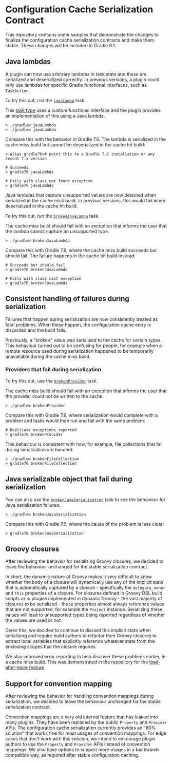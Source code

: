 # Configuration Cache Serialization Contract

This repository contains some samples that demonstrate the changes to finalize the configuration cache serialization
contracts and make them stable. These changes will be included in Gradle 8.1.

## Java lambdas

A plugin can now use arbitrary lambdas in task state and these are serialized and deserialized correctly.
In previous versions, a plugin could only use lambdas for specific Gradle functional interfaces, such as
`TaskAction`.

To try this out, run the [`javaLamba`](java-plugins/src/main/java/test/JavaPlugin.java#L11) task.

This [task type](java-plugins/src/main/java/test/GreetingTask.java) uses a custom functional interface
and the plugin provides an implementation of this using a Java lambda. 

```shell
> ./gradlew javaLambda
> ./gradlew javaLambda
```

Compare this with the behavior in Gradle 7.6. The lambda is serialized in the cache miss build but cannot be
deserialized in the cache hit build:

```shell
> alias gradle76=# point this to a Gradle 7.6 installation or any recent 7.x version

# Succeeds
> gradle76 javaLambda

# Fails with class not found exception
> gradle76 javaLambda
```

Java lambdas that capture unsupported values are now detected when serialized in the cache miss build.
In previous versions, this would fail when deserialized in the cache hit build.

To try this out, run the [`brokenJavaLamba`](java-plugins/src/main/java/test/JavaPlugin.java#L16) task.

The cache miss build should fail with an exception that informs the user that the lambda cannot capture an unsupported type.

```shell
> ./gradlew brokenJavaLambda
```

Compare this with Gradle 7.6, where the cache miss build succeeds but should fail. The failure happens in the cache
hit build instead:

```shell
# Succeeds but should fail
> gradle76 brokenJavaLambda

# Fails with class cast exception
> gradle76 brokenJavaLambda
```

## Consistent handling of failures during serialization

Failures that happen during serialization are now consistently treated as fatal problems. When these happen, the configuration cache
entry is discarded and the build fails.

Previously, a "broken" value was serialized to the cache for certain types. This behaviour turned out to be confusing
for people, for example when a remote resource used during serialization happened to be temporarily unavailable during
the cache miss build.

### Providers that fail during serialization

To try this out, use the [`brokenProvider`](broken-types/build.gradle.kts#L2) task.

The cache miss build should fail with an exception that informs the user that the provider could not be written to the cache.

```shell
> ./gradlew brokenProvider
```

Compare this with Gradle 7.6, where serialization would complete with a problem and tasks would then run and fail
with the same problem:

```shell
# Duplicate exceptions reported
> gradle76 brokenProvider
```

This behaviour is consistent with how, for example, file collections that fail during serialization are handled:

```shell
> ./gradlew brokenFileCollection
> gradle76 brokenFileCollection
```

## Java serializable object that fail during serialization

You can also use the [`brokenJavaSerialization`](broken-types/build.gradle.kts#L26) task to see the behaviour for Java serialization failures:

```shell
> ./gradlew brokenJavaSerialization
```

Compare this with Gradle 7.6, where the cause of the problem is less clear:

```shell
> gradle76 brokenJavaSerialization
```

## Groovy closures

After reviewing the behavior for serializing Groovy closures, we decided to leave the behaviour unchanged for the stable
serialization contract.

In short, the dynamic nature of Groovy makes it very difficult to know whether the body of a closure will
dynamically use any of the implicit state that is automatically captured by a closure - specifically the
`delegate`, `owner` and `this` properties of a closure. For closures defined in Groovy DSL build scripts or in
plugins implemented in dynamic Groovy - the vast majority of closures to be serialized - these properties almost always
reference values that are not supported, for example the `Project` instance. Serializing these values will lead to 
unsupported types being reported regardless of whether the values are used or not.

Given this, we decided to continue to discard this implicit state when serializing and require build authors to refactor
their Groovy closures to extract local variables that explicitly reference whatever state from the enclosing scopes
that the closure requires.

We also improved error reporting to help discover these problems earlier, in a cache miss build. This was demonstrated
in the repository for the [load-after-store feature](https://github.com/adammurdoch/configuration-cache-load-after-store)

## Support for convention mapping

After reviewing the behavior for handling convention mappings during serialization, we decided to leave the
behaviour unchanged for the stable serialization contract.

Convention mappings are a very old internal feature that has leaked into many plugins. They have been replaced by
the public `Property` and `Provider` APIs. The configuration cache serialization currently provides an "80% solution"
that works fine for most usages of convention mappings. For edge cases that don't work with this solution, we intend to
encourage plugin authors to use the `Property` and `Provider` APIs instead of convention mappings. We also have options
to support more usages in a backwards compatible way, as required after stable configuration caching.
